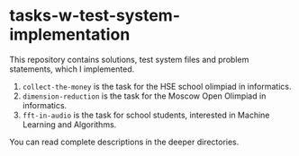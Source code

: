 # tasks-w-test-system-implementation
This repository contains solutions, test system files and problem statements, which I implemented.

1. `collect-the-money` is the task for the HSE school olimpiad in informatics.
2. `dimension-reduction` is the task for the Moscow Open Olimpiad in informatics.
3. `fft-in-audio` is the task for school students, interested in Machine Learning and Algorithms.

You can read complete descriptions in the deeper directories.
